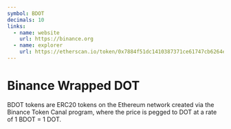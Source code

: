 ```yaml
---
symbol: BDOT
decimals: 10
links:
  - name: website
    url: https://binance.org
  - name: explorer
    url: https://etherscan.io/token/0x7884f51dc1410387371ce61747cb6264e1daee0b
---
```


# Binance Wrapped DOT

BDOT tokens are ERC20 tokens on the Ethereum network created via the Binance Token Canal program, where the price is pegged to DOT at a rate of 1 BDOT = 1 DOT.
